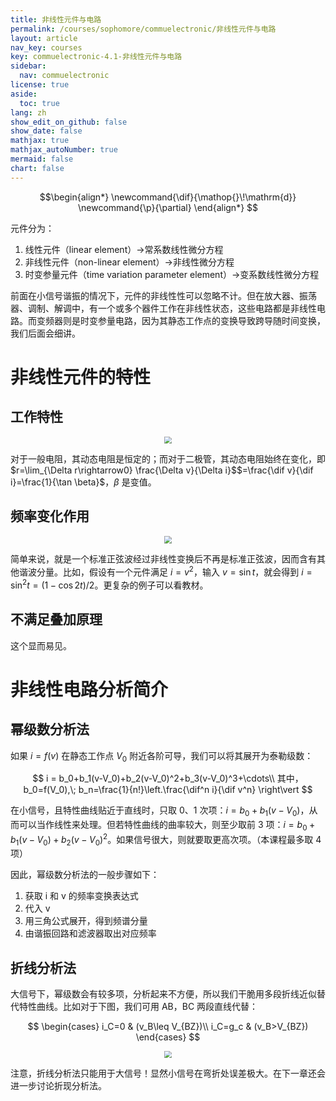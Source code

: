 ```yaml
---
title: 非线性元件与电路
permalink: /courses/sophomore/commuelectronic/非线性元件与电路
layout: article
nav_key: courses
key: commuelectronic-4.1-非线性元件与电路
sidebar:
  nav: commuelectronic
license: true
aside:
  toc: true
lang: zh
show_edit_on_github: false
show_date: false
mathjax: true
mathjax_autoNumber: true
mermaid: false
chart: false
---
```


<!--more-->

$$\begin{align*}
\newcommand{\dif}{\mathop{}\!\mathrm{d}}
\newcommand{\p}{\partial}
\end{align*}
$$

元件分为：
1. 线性元件（linear element）→常系数线性微分方程
2. 非线性元件（non-linear element）→非线性微分方程
3. 时变参量元件（time variation parameter element）→变系数线性微分方程

前面在小信号谐振的情况下，元件的非线性性可以忽略不计。但在放大器、振荡器、调制、解调中，有一个或多个器件工作在非线性状态，这些电路都是非线性电路。而变频器则是时变参量电路，因为其静态工作点的变换导致跨导随时间变换，我们后面会细讲。

# 非线性元件的特性

## 工作特性

<center><img src="https://i.loli.net/2020/03/23/oeh1gT3IUOpSGya.jpg" style="zoom:70%"></center>

对于一般电阻，其动态电阻是恒定的；而对于二极管，其动态电阻始终在变化，即 $r=\lim_{\Delta r\rightarrow0} \frac{\Delta v}{\Delta i}$$=\frac{\dif v}{\dif i}=\frac{1}{\tan \beta}$，$\beta$ 是变值。

## 频率变化作用

<center><img src="https://i.loli.net/2020/03/23/huiUmOcWZ5AsqRp.jpg" style="zoom:80%"></center>

简单来说，就是一个标准正弦波经过非线性变换后不再是标准正弦波，因而含有其他谐波分量。比如，假设有一个元件满足 $i=v^2$，输入 $v=\sin t$，就会得到 $i=\sin^2t=(1-\cos 2t)/2$。更复杂的例子可以看教材。

## 不满足叠加原理

这个显而易见。

# 非线性电路分析简介

## 幂级数分析法

如果 $i=f(v)$ 在静态工作点 $V_0$ 附近各阶可导，我们可以将其展开为泰勒级数：

$$
i = b_0+b_1(v-V_0)+b_2(v-V_0)^2+b_3(v-V_0)^3+\cdots\\
其中，b_0=f(V_0),\; b_n=\frac{1}{n!}\left.\frac{\dif^n i}{\dif v^n} \right\vert 
$$

在小信号，且特性曲线贴近于直线时，只取 0、1 次项：$i=b_0+b_1(v-V_0)$，从而可以当作线性来处理。但若特性曲线的曲率较大，则至少取前 3 项：$i = b_0+b_1(v-V_0)+b_2(v-V_0)^2$。如果信号很大，则就要取更高次项。（本课程最多取 4 项）

因此，幂级数分析法的一般步骤如下：
1. 获取 i 和 v 的频率变换表达式
2. 代入 v
3. 用三角公式展开，得到频谱分量
4. 由谐振回路和滤波器取出对应频率

## 折线分析法

大信号下，幂级数会有较多项，分析起来不方便，所以我们干脆用多段折线近似替代特性曲线。比如对于下图，我们可用 AB，BC 两段直线代替：

$$
\begin{cases}
i_C=0 & (v_B\leq V_{BZ})\\
i_C=g_c & (v_B>V_{BZ})
\end{cases}
$$

<center><img src="https://i.loli.net/2020/03/23/YDGQ4qpnuHX8JKa.jpg" style="zoom:70%"></center>

注意，折线分析法只能用于大信号！显然小信号在弯折处误差极大。在下一章还会进一步讨论折现分析法。